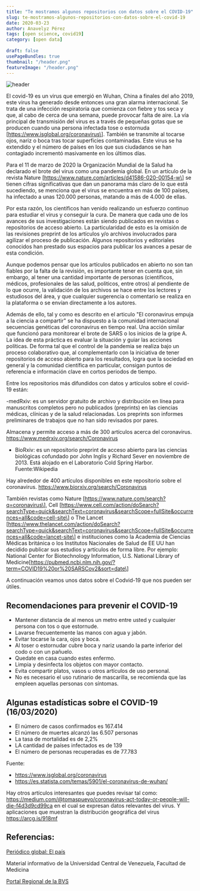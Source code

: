 ```yaml
---
title: "Te mostramos algunos repositorios con datos sobre el COVID-19"
slug: te-mostramos-algunos-repositorios-con-datos-sobre-el-covid-19
date: 2020-03-23
author: Anavelyz Pérez
tags: [open science, covid19]
category: [open data]
 
draft: false
usePageBundles: true
thumbnail: "/header.png"
featureImage: "/header.png"
---
```



<!-- # Te mostramos algunos repositorios con datos sobre el COVID-19 -->

![header](../../../images/blog/te-mostramos-algunos-repositorios-con-datos-sobre-el-covid-19/header.png)

El covid-19 es un virus que emergió en Wuhan, China a finales del año 2019, este
virus ha generado desde entonces una gran alarma internacional. Se trata de una
infección respiratoria que comienza con fiebre y tos seca y que, al cabo de
cerca de una semana, puede provocar falta de aire. La vía principal de
transmisión del virus es a través de pequeñas gotas que se
producen cuando una persona infectada tose o estornuda
\[https://www.isglobal.org/coronavirus\]. También se transmite al tocarse ojos,
nariz o boca tras tocar superficies contaminadas.  Este virus se ha extendido y
el número de países en los que sus ciudadanos se han contagiado incrementó
masivamente en los últimos días.

<!-- TEASER_END -->

Para el 11 de marzo de 2020 la Organización Mundial de la Salud ha declarado el
brote del virus como una pandemia global. En un artículo de la revista Nature
\[https://www.nature.com/articles/d41586-020-00154-w\] se tienen cifras
significativas que dan un panorama más claro de lo que está sucediendo, se
menciona que el virus se encuentra en más de 100 países, ha infectado a unas
120.000 personas, matando a más de 4.000 de ellas.

Por esta razón, los científicos han venido realizando un esfuerzo continuo para
estudiar el virus y conseguir la cura. De manera que cada uno de los avances de
sus investigaciones están siendo publicados en revistas o repositorios de acceso abierto. La
particularidad de esto es la omisión de las revisiones preprint de los artículos
y/o archivos involucrados para agilizar el proceso de publicación. Algunos
repositorios y editoriales conocidos han prestado sus espacios para publicar los
avances a pesar de esta condición.

Aunque podemos pensar que los artículos publicados en abierto no son tan fiables por la falta de
la revisión, es importante tener en cuenta que, sin embargo, al tener una cantidad importante de personas
(científicos, médicos, profesionales de las salud, politicos, entre otros) al
pendiente de lo que ocurre, la validación de los archivos se hace entre los
lectores y estudiosos del área, y que cualquier sugerencia o comentario se realiza en
la plataforma o se envían directamente a los autores.

Además de ello, tal y como es descrito en el articulo "El coronavirus empuja a
la ciencia a compartir" se ha dispuesto a la comunidad internacional secuencias
genéticas del coronavirus en tiempo real. Una acción similar que funcionó para
monitorear el brote de SARS o los inicios de la gripe A. La idea de esta práctica es
evaluar la situación y guiar las acciones políticas. De forma tal que el control
de la pandemia se realiza bajo un proceso colaborativo que, al complementarlo
con la iniciativa de tener repositorios de acceso abierto para los resultados, logra que la sociedad
en general y la comunidad científica en particular, consigan puntos de referencia e información
clave en cortos periodos de tiempo.

Entre los repositorios más difundidos con datos y artículos sobre el
covid-19 están:

-medRxiv: es un servidor gratuito de archivo y distribución en línea para
manuscritos completos pero no publicados (preprints) en las ciencias médicas,
clínicas y de la salud relacionadas. Los preprints son informes preliminares de
trabajos que no han sido revisados por pares.

Almacena y permite acceso a más de 300 artículos acerca del coronavirus.
https://www.medrxiv.org/search/Coronavirus

- BioRxiv: es un repositorio preprint de acceso abierto para las ciencias
  biológicas cofundado por John Inglis y Richard Sever en noviembre de 2013.
  Está alojado en el Laboratorio Cold Spring Harbor. Fuente:Wikipedia

Hay alrededor de 400 artículos disponibles en este repositorio sobre el
coronavirus. https://www.biorxiv.org/search/Coronavirus

También revistas como Nature \[https://www.nature.com/search?q=coronavirus\], Cell
\[https://www.cell.com/action/doSearch?searchType=quick&searchText=coronavirus&searchScope=fullSite&occurrences=all&code=cell-site\]
o The Lancet
\[https://www.thelancet.com/action/doSearch?searchType=quick&searchText=coronavirus&searchScope=fullSite&occurrences=all&code=lancet-site\]
e instituciones como la Academia de Ciencias Médicas británica o los Institutos
Nacionales de Salud de EE UU han decidido publicar sus estudios y artículos de
forma libre. Por ejemplo: National Center for Biotechnology Information, U.S.
National Library of
Medicine\[https://pubmed.ncbi.nlm.nih.gov/?term=COVID19%20or%20SARSCov2&sort=date\]

A continuación veamos unos datos sobre el Codvid-19 que nos pueden ser útiles.

## Recomendaciones para prevenir el COVID-19

- Mantener distancia de al menos un metro entre usted y cualquier persona con
  tos o que estornude.
- Lavarse frecuentemente las manos con agua y jabón.
- Evitar tocarse la cara, ojos y boca.
- Al toser o estornudar cubre boca y nariz usando la parte inferior del codo o
  con un pañuelo.
- Quedate en casa cuando estes enfermo.
- Limpia y desinfecta los objetos con mayor contacto.
- Evita compartir platos, vasos u otros artículos de uso personal.
- No es necesario el uso rutinario de mascarilla, se recomienda que las empleen
  aquellas personas con síntomas.

## Algunas estadísticas sobre el COVID-19 (16/03/2020)

- El número de casos confirmados es 167.414
- El número de muertes alcanzó las 6.507 personas
- La tasa de mortalidad es de 2,2%
- LA cantidad de países infectados es de 139
- El número de personas recuperadas es de 77.783

Fuente:

- https://www.isglobal.org/coronavirus
- https://es.statista.com/temas/5901/el-coronavirus-de-wuhan/

Hay otros artículos interesantes que puedes revisar tal como:
https://medium.com/@tomaspueyo/coronavirus-act-today-or-people-will-die-f4d3d9cd99ca
en el cual se expresan datos relevantes del virus. Y aplicaciones que muestran
la distribución geográfica del virus https://arcg.is/918mf

## Referencias:

[Periódico global: El país](https://elpais.com/)

Material informativo de la Universidad Central de Venezuela, Facultad de Medicina

[Portal Regional de la BVS](https://bvsalud.org/vitrinas/es/post_vitrines/nuevo_coronavirus/)
